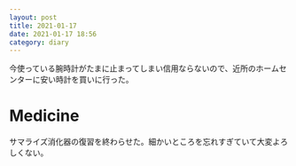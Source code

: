 ```yaml
---
layout: post
title: 2021-01-17
date: 2021-01-17 18:56
category: diary
---
```


今使っている腕時計がたまに止まってしまい信用ならないので、近所のホームセンターに安い時計を買いに行った。

# Medicine
サマライズ消化器の復習を終わらせた。細かいところを忘れすぎていて大変よろしくない。